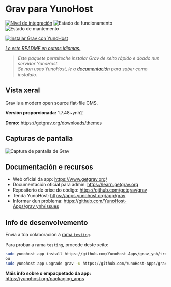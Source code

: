 <!--
NOTA: Este README foi creado automáticamente por <https://github.com/YunoHost/apps/tree/master/tools/readme_generator>
NON debe editarse manualmente.
-->

# Grav para YunoHost

[![Nivel de integración](https://apps.yunohost.org/badge/integration/grav)](https://ci-apps.yunohost.org/ci/apps/grav/)
![Estado de funcionamento](https://apps.yunohost.org/badge/state/grav)
![Estado de mantemento](https://apps.yunohost.org/badge/maintained/grav)

[![Instalar Grav con YunoHost](https://install-app.yunohost.org/install-with-yunohost.svg)](https://install-app.yunohost.org/?app=grav)

*[Le este README en outros idiomas.](./ALL_README.md)*

> *Este paquete permíteche instalar Grav de xeito rápido e doado nun servidor YunoHost.*  
> *Se non usas YunoHost, le a [documentación](https://yunohost.org/install) para saber como instalalo.*

## Vista xeral

Grav is a modern open source flat-file CMS.


**Versión proporcionada:** 1.7.48~ynh2

**Demo:** <https://getgrav.org/downloads/themes>

## Capturas de pantalla

![Captura de pantalla de Grav](./doc/screenshots/grav.jpg)

## Documentación e recursos

- Web oficial da app: <https://www.getgrav.org/>
- Documentación oficial para admin: <https://learn.getgrav.org>
- Repositorio de orixe do código: <https://github.com/getgrav/grav>
- Tenda YunoHost: <https://apps.yunohost.org/app/grav>
- Informar dun problema: <https://github.com/YunoHost-Apps/grav_ynh/issues>

## Info de desenvolvemento

Envía a túa colaboración á [rama `testing`](https://github.com/YunoHost-Apps/grav_ynh/tree/testing).

Para probar a rama `testing`, procede deste xeito:

```bash
sudo yunohost app install https://github.com/YunoHost-Apps/grav_ynh/tree/testing --debug
ou
sudo yunohost app upgrade grav -u https://github.com/YunoHost-Apps/grav_ynh/tree/testing --debug
```

**Máis info sobre o empaquetado da app:** <https://yunohost.org/packaging_apps>
